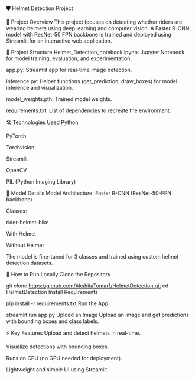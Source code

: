 🛡️ Helmet Detection Project

🚀 Project Overview
This project focuses on detecting whether riders are wearing helmets using deep learning and computer vision. A Faster R-CNN model with ResNet-50 FPN backbone is trained and deployed using Streamlit for an interactive web application.

📂 Project Structure
Helmet_Detection_notebook.ipynb: Jupyter Notebook for model training, evaluation, and experimentation.

app.py: Streamlit app for real-time image detection.

inference.py: Helper functions (get_prediction, draw_boxes) for model inference and visualization.

model_weights.pth: Trained model weights.

requirements.txt: List of dependencies to recreate the environment.

🛠️ Technologies Used
Python

PyTorch

Torchvision

Streamlit

OpenCV

PIL (Python Imaging Library)

🧠 Model Details
Model Architecture: Faster R-CNN (ResNet-50-FPN backbone)

Classes:

rider-helmet-bike

With Helmet

Without Helmet

The model is fine-tuned for 3 classes and trained using custom helmet detection datasets.

📸 How to Run Locally
Clone the Repository


git clone https://github.com/AkshitaTomar1/HelmetDetection.git
cd HelmetDetection
Install Requirements


pip install -r requirements.txt
Run the App


streamlit run app.py
Upload an Image
Upload an image and get predictions with bounding boxes and class labels.

⚡ Key Features
Upload and detect helmets in real-time.

Visualize detections with bounding boxes.

Runs on CPU (no GPU needed for deployment).

Lightweight and simple UI using Streamlit.
